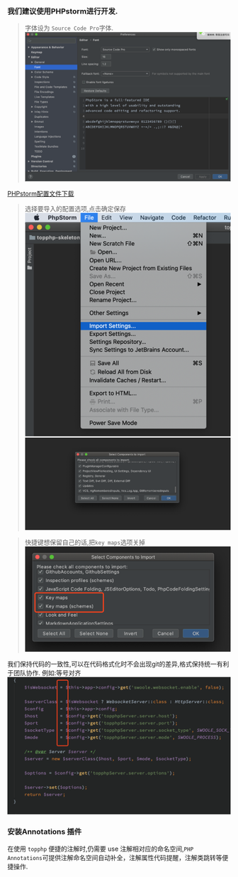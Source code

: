 ### 我们建议使用PHPstorm进行开发.  
> 字体设为 `Source Code Pro`字体.  
> ![](/assets/WX20200206-155821@2x.png)

[PHPstorm配置文件下载](/assets/settings.zip)

>选择要导入的配置选项,点击确定保存
![](/assets/settings.png)![](/assets/settings2.png)

>快捷键想保留自己的话,把`key maps`选项关掉
![](/assets/settings3.png)

我们保持代码的一致性,可以在代码格式化时不会出现git的差异,格式保持统一有利于团队协作.
例如:等号对齐
![](/assets/WX20200206-161139@2x.png)

### 安装Annotations 插件
在使用 `topphp` 便捷的注解时,仍需要 use 注解相对应的命名空间,`PHP Annotations`可提供注解命名空间自动补全，注解属性代码提醒，注解类跳转等便捷操作.

